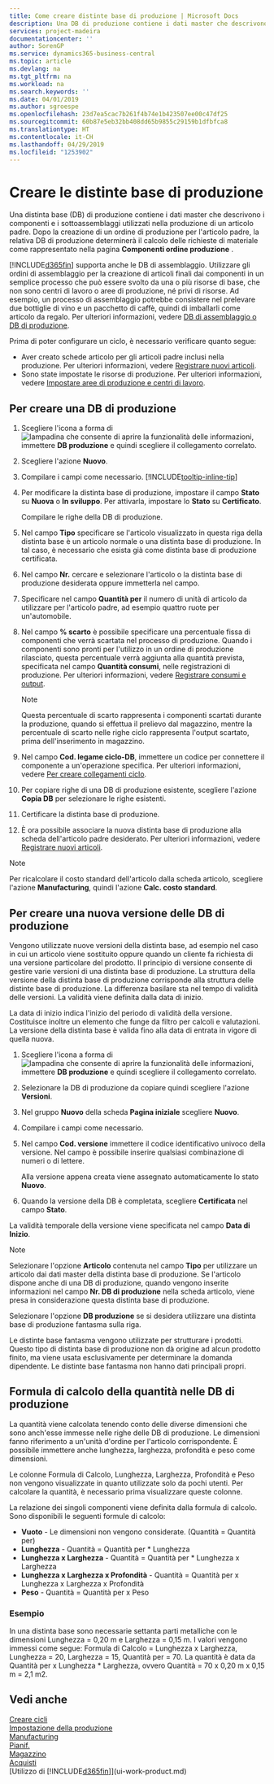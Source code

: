```yaml
---
title: Come creare distinte base di produzione | Microsoft Docs
description: Una DB di produzione contiene i dati master che descrivono i componenti e i sottoassemblaggi utilizzati nella produzione di un articolo padre. Dopo la creazione di un ordine di produzione per l'articolo padre, la relativa DB di produzione determinerà il calcolo delle richieste di materiale come rappresentato nella pagina **Componenti ordine produzione** .
services: project-madeira
documentationcenter: ''
author: SorenGP
ms.service: dynamics365-business-central
ms.topic: article
ms.devlang: na
ms.tgt_pltfrm: na
ms.workload: na
ms.search.keywords: ''
ms.date: 04/01/2019
ms.author: sgroespe
ms.openlocfilehash: 23d7ea5cac7b261f4b74e1b423507ee00c47df25
ms.sourcegitcommit: 60b87e5eb32bb408dd65b9855c29159b1dfbfca8
ms.translationtype: HT
ms.contentlocale: it-CH
ms.lasthandoff: 04/29/2019
ms.locfileid: "1253902"
---
```

# <a name="create-production-boms"></a>Creare le distinte base di produzione
Una distinta base (DB) di produzione contiene i dati master che descrivono i componenti e i sottoassemblaggi utilizzati nella produzione di un articolo padre. Dopo la creazione di un ordine di produzione per l'articolo padre, la relativa DB di produzione determinerà il calcolo delle richieste di materiale come rappresentato nella pagina **Componenti ordine produzione** .

[!INCLUDE[d365fin](includes/d365fin_md.md)] supporta anche le DB di assemblaggio. Utilizzare gli ordini di assemblaggio per la creazione di articoli finali dai componenti in un semplice processo che può essere svolto da una o più risorse di base, che non sono centri di lavoro o aree di produzione, né privi di risorse. Ad esempio, un processo di assemblaggio potrebbe consistere nel prelevare due bottiglie di vino e un pacchetto di caffè, quindi di imballarli come articolo da regalo. Per ulteriori informazioni, vedere [DB di assemblaggio o DB di produzione](inventory-how-work-boms.md#assembly-boms-or-production-boms).  

Prima di poter configurare un ciclo, è necessario verificare quanto segue:  

- Aver creato schede articolo per gli articoli padre inclusi nella produzione. Per ulteriori informazioni, vedere [Registrare nuovi articoli](inventory-how-register-new-items.md).
- Sono state impostate le risorse di produzione. Per ulteriori informazioni, vedere [Impostare aree di produzione e centri di lavoro](production-how-to-set-up-work-and-machine-centers.md).

## <a name="to-create-a-production-bom"></a>Per creare una DB di produzione  
1. Scegliere l'icona a forma di ![lampadina che consente di aprire la funzionalità delle informazioni](media/ui-search/search_small.png "Informazioni sull'operazione che si desidera eseguire"), immettere **DB produzione** e quindi scegliere il collegamento correlato.  
2. Scegliere l'azione **Nuovo**.  
3. Compilare i campi come necessario. [!INCLUDE[tooltip-inline-tip](includes/tooltip-inline-tip_md.md)]
4. Per modificare la distinta base di produzione, impostare il campo **Stato** su **Nuova** o **In sviluppo**. Per attivarla, impostare lo **Stato** su **Certificato**.  

    Compilare le righe della DB di produzione.
5. Nel campo **Tipo** specificare se l'articolo visualizzato in questa riga della distinta base è un articolo normale o una distinta base di produzione. In tal caso, è necessario che esista già come distinta base di produzione certificata.  
6.  Nel campo **Nr.** cercare e selezionare l'articolo o la distinta base di produzione desiderata oppure immetterla nel campo.  
7.  Specificare nel campo **Quantità per** il numero di unità di articolo da utilizzare per l'articolo padre, ad esempio quattro ruote per un'automobile.  
8.  Nel campo **% scarto** è possibile specificare una percentuale fissa di componenti che verrà scartata nel processo di produzione. Quando i componenti sono pronti per l'utilizzo in un ordine di produzione rilasciato, questa percentuale verrà aggiunta alla quantità prevista, specificata nel campo **Quantità consumi**, nelle registrazioni di produzione. Per ulteriori informazioni, vedere [Registrare consumi e output](production-how-to-register-consumption-and-output.md).  

    > [!NOTE]  
    >  Questa percentuale di scarto rappresenta i componenti scartati durante la produzione, quando si effettua il prelievo dal magazzino, mentre la percentuale di scarto nelle righe ciclo rappresenta l'output scartato, prima dell'inserimento in magazzino.  

9.  Nel campo **Cod. legame ciclo-DB**, immettere un codice per connettere il componente a un'operazione specifica. Per ulteriori informazioni, vedere [Per creare collegamenti ciclo](production-how-to-create-routings.md#to-create-routing-links).
10. Per copiare righe di una DB di produzione esistente, scegliere l'azione **Copia DB** per selezionare le righe esistenti.  
11.  Certificare la distinta base di produzione.  
12.  È ora possibile associare la nuova distinta base di produzione alla scheda dell'articolo padre desiderato. Per ulteriori informazioni, vedere [Registrare nuovi articoli](inventory-how-register-new-items.md).  

> [!NOTE]  
>  Per ricalcolare il costo standard dell'articolo dalla scheda articolo, scegliere l'azione **Manufacturing**, quindi l'azione **Calc. costo standard**.  

## <a name="to-create-a-new-versions-of-a-production-bom"></a>Per creare una nuova versione delle DB di produzione
Vengono utilizzate nuove versioni della distinta base, ad esempio nel caso in cui un articolo viene sostituito oppure quando un cliente fa richiesta di una versione particolare del prodotto. Il principio di versione consente di gestire varie versioni di una distinta base di produzione. La struttura della versione della distinta base di produzione corrisponde alla struttura delle distinte base di produzione. La differenza basilare sta nel tempo di validità delle versioni. La validità viene definita dalla data di inizio.  

La data di inizio indica l'inizio del periodo di validità della versione. Costituisce inoltre un elemento che funge da filtro per calcoli e valutazioni. La versione della distinta base è valida fino alla data di entrata in vigore di quella nuova.  

1.  Scegliere l'icona a forma di ![lampadina che consente di aprire la funzionalità delle informazioni](media/ui-search/search_small.png "Informazioni sull'operazione che si desidera eseguire"), immettere **DB produzione** e quindi scegliere il collegamento correlato.  
2.  Selezionare la DB di produzione da copiare quindi scegliere l'azione **Versioni**.  
3.  Nel gruppo **Nuovo** della scheda **Pagina iniziale** scegliere **Nuovo**.  
4. Compilare i campi come necessario.
5. Nel campo **Cod. versione** immettere il codice identificativo univoco della versione. Nel campo è possibile inserire qualsiasi combinazione di numeri o di lettere.  

    Alla versione appena creata viene assegnato automaticamente lo stato **Nuovo**.
6. Quando la versione della DB è completata, scegliere **Certificata** nel campo **Stato**.  

La validità temporale della versione viene specificata nel campo **Data di Inizio**.  

> [!NOTE]  
>  Selezionare l'opzione **Articolo** contenuta nel campo **Tipo** per utilizzare un articolo dai dati master della distinta base di produzione. Se l'articolo dispone anche di una DB di produzione, quando vengono inserite informazioni nel campo **Nr. DB di produzione** nella scheda articolo, viene presa in considerazione questa distinta base di produzione.  
>   
>  Selezionare l'opzione **DB produzione** se si desidera utilizzare una distinta base di produzione fantasma sulla riga.  
>   
>  Le distinte base fantasma vengono utilizzate per strutturare i prodotti. Questo tipo di distinta base di produzione non dà origine ad alcun prodotto finito, ma viene usata esclusivamente per determinare la domanda dipendente. Le distinte base fantasma non hanno dati principali propri.

## <a name="quantity-calculation-formula-on-production-boms"></a>Formula di calcolo della quantità nelle DB di produzione  
La quantità viene calcolata tenendo conto delle diverse dimensioni che sono anch'esse immesse nelle righe delle DB di produzione. Le dimensioni fanno riferimento a un'unità d'ordine per l'articolo corrispondente. È possibile immettere anche lunghezza, larghezza, profondità e peso come dimensioni.  

Le colonne Formula di Calcolo, Lunghezza, Larghezza, Profondità e Peso non vengono visualizzate in quanto utilizzate solo da pochi utenti. Per calcolare la quantità, è necessario prima visualizzare queste colonne.  

La relazione dei singoli componenti viene definita dalla formula di calcolo. Sono disponibili le seguenti formule di calcolo:  

-  **Vuoto** - Le dimensioni non vengono considerate. (Quantità = Quantità per)  
-  **Lunghezza** - Quantità = Quantità per * Lunghezza  
-  **Lunghezza x Larghezza** - Quantità = Quantità per * Lunghezza x Larghezza  
-  **Lunghezza x Larghezza x Profondità** - Quantità = Quantità per x Lunghezza x Larghezza x Profondità  
-  **Peso** - Quantità = Quantità per x Peso  

### <a name="example"></a>Esempio  
In una distinta base sono necessarie settanta parti metalliche con le dimensioni Lunghezza = 0,20 m e Larghezza = 0,15 m. I valori vengono immessi come segue: Formula di Calcolo = Lunghezza x Larghezza, Lunghezza = 20, Larghezza = 15, Quantità per = 70. La quantità è data da Quantità per x Lunghezza * Larghezza, ovvero Quantità = 70 x 0,20 m x 0,15 m = 2,1 m2.  

## <a name="see-also"></a>Vedi anche  
[Creare cicli](production-how-to-create-routings.md)   
[Impostazione della produzione](production-configure-production-processes.md)  
[Manufacturing](production-manage-manufacturing.md)    
[Pianif.](production-planning.md)   
[Magazzino](inventory-manage-inventory.md)  
[Acquisti](purchasing-manage-purchasing.md)  
[Utilizzo di [!INCLUDE[d365fin](includes/d365fin_md.md)]](ui-work-product.md)

